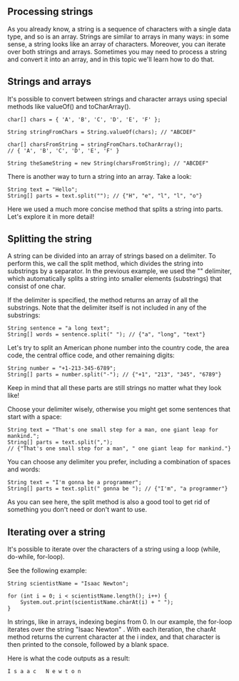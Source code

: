 ## Processing strings 
As you already know, a string is a sequence of characters with a single data type, and so is an array. Strings are similar to arrays in many ways: in some sense, a string looks like an array of characters. Moreover, you can iterate over both strings and arrays. Sometimes you may need to process a string and convert it into an array, and in this topic we'll learn how to do that.

## Strings and arrays

It's possible to convert between strings and character arrays using special methods like valueOf() and toCharArray().

```
char[] chars = { 'A', 'B', 'C', 'D', 'E', 'F' };

String stringFromChars = String.valueOf(chars); // "ABCDEF"

char[] charsFromString = stringFromChars.toCharArray(); 
// { 'A', 'B', 'C', 'D', 'E', 'F' }

String theSameString = new String(charsFromString); // "ABCDEF"
```

There is another way to turn a string into an array. Take a look:

```
String text = "Hello";
String[] parts = text.split(""); // {"H", "e", "l", "l", "o"}
```

Here we used a much more concise method that splits a string into parts. Let's explore it in more detail!

## Splitting the string

A string can be divided into an array of strings based on a delimiter. To perform this, we call the split method, which divides the string into substrings by a separator. In the previous example, we used the "" delimiter, which automatically splits a string into smaller elements (substrings) that consist of one char.

If the delimiter is specified, the method returns an array of all the substrings. Note that the delimiter itself is not included in any of the substrings:

```
String sentence = "a long text";
String[] words = sentence.split(" "); // {"a", "long", "text"}
```

Let's try to split an American phone number into the country code, the area code, the central office code, and other remaining digits:

```
String number = "+1-213-345-6789";
String[] parts = number.split("-"); // {"+1", "213", "345", "6789"}
```

Keep in mind that all these parts are still strings no matter what they look like!

Choose your delimiter wisely, otherwise you might get some sentences that start with a space:

```
String text = "That's one small step for a man, one giant leap for mankind.";
String[] parts = text.split(","); 
// {"That's one small step for a man", " one giant leap for mankind."}
```

You can choose any delimiter you prefer, including a combination of spaces and words:

```
String text = "I'm gonna be a programmer";
String[] parts = text.split(" gonna be "); // {"I'm", "a programmer"}
```

As you can see here, the split method is also a good tool to get rid of something you don't need or don't want to use.

## Iterating over a string

It's possible to iterate over the characters of a string using a loop (while, do-while, for-loop).

See the following example:

```
String scientistName = "Isaac Newton";

for (int i = 0; i < scientistName.length(); i++) {
    System.out.print(scientistName.charAt(i) + " ");
}
```

In strings, like in arrays, indexing begins from 0. In our example, the for-loop iterates over the string "Isaac Newton" . With each iteration, the charAt method returns the current character at the i index, and that character is then printed to the console, followed by a blank space.

Here is what the code outputs as a result:

```
I s a a c   N e w t o n 
```

